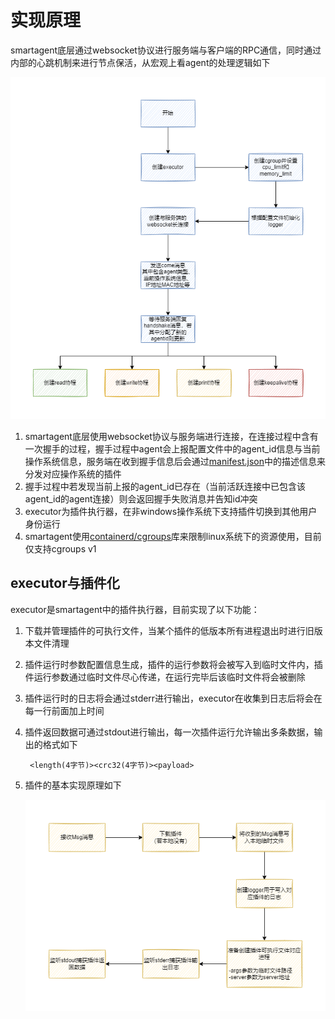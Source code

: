 # 实现原理

smartagent底层通过websocket协议进行服务端与客户端的RPC通信，同时通过内部的心跳机制来进行节点保活，从宏观上看agent的处理逻辑如下

![agent_main](imgs/agent_main.png)

1. smartagent底层使用websocket协议与服务端进行连接，在连接过程中含有一次握手的过程，握手过程中agent会上报配置文件中的agent_id信息与当前操作系统信息，服务端在收到握手信息后会通过[manifest.json](https://github.com/jkstack/scaffolding/blob/master/manifest.json)中的描述信息来分发对应操作系统的插件
2. 握手过程中若发现当前上报的agent_id已存在（当前活跃连接中已包含该agent_id的agent连接）则会返回握手失败消息并告知id冲突
3. executor为插件执行器，在非windows操作系统下支持插件切换到其他用户身份运行
4. smartagent使用[containerd/cgroups](https://github.com/containerd/cgroups)库来限制linux系统下的资源使用，目前仅支持cgroups v1

## executor与插件化

executor是smartagent中的插件执行器，目前实现了以下功能：

1. 下载并管理插件的可执行文件，当某个插件的低版本所有进程退出时进行旧版本文件清理
2. 插件运行时参数配置信息生成，插件的运行参数将会被写入到临时文件内，插件运行参数通过临时文件尽心传递，在运行完毕后该临时文件将会被删除
3. 插件运行时的日志将会通过stderr进行输出，executor在收集到日志后将会在每一行前面加上时间
4. 插件返回数据可通过stdout进行输出，每一次插件运行允许输出多条数据，输出的格式如下

        <length(4字节)><crc32(4字节)><payload>
5. 插件的基本实现原理如下

    ![plugin](imgs/plugin.png)
